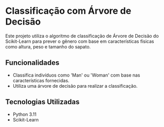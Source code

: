 # Classificação com Árvore de Decisão

Este projeto utiliza o algoritmo de classificação de Árvore de Decisão do Scikit-Learn para prever o gênero com base em características físicas como altura, peso e tamanho do sapato.

## Funcionalidades

- Classifica indivíduos como 'Man' ou 'Woman' com base nas características fornecidas.
- Utiliza uma árvore de decisão para realizar a classificação.

## Tecnologias Utilizadas

- Python 3.11
- Scikit-Learn
